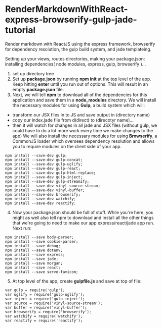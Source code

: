 # RenderMarkdownWithReact-express-browserify-gulp-jade-tutorial
Render markdown with ReactJS using the express framework, browserify for dependency resolution, the gulp build system, and jade templateing.

Setting up your views, routes directories, making your package.json: installing dependencies( node modules, express, gulp, browserify )...

1. set up directory tree
2. Set up **package.json** by running **npm init** at the top level of the app. Keep hitting **enter** until you run out of options. This will result in an empty **package.json** file.
3. Next, we will tell **npm** to download all of the dependencies for this application and save them in a **node_modules** directory. We will install the necessary modules for using **Gulp**, a build system which will:
  - transform our JSX files in to JS and save output in (directory name)
  - copy our index.jade file from d(direct) to (direcotyr name)...
  - then it will watch for changes in all jade and JSX files (without gulp, we could have to do a lot more work every time we make changes to the app)
  We will also install the necessary modules for using **Browserify**, a CommonJS loader which oversees dependency resolution and allows you to require modules on the client side of your app.

```
npm install --save-dev gulp;
npm install --save-dev gulp-concat;
npm install --save-dev gulp-uglify;
npm install --save-dev gulp-react;
npm install --save-dev gulp-html-replace;
npm install --save-dev gulp-inject;
npm install --save-dev gulp-streamify;
npm install --save-dev vinyl-source-stream;
npm install --save-dev vinyl-buffer;
npm install --save-dev browserify;
npm install --save-dev watchify;
npm install --save-dev reactify;
```
4. Now your package.json should be full of stuff. While you're here, you might as well also tell npm to download and install all the other things that we're going to need to make our app express/react/jade app run. Next run: 
```
npm install --save body-parser;
npm install --save cookie-parser;
npm install --save debug;
npm install --save dotenv;
npm install --save express;
npm install --save jade;
npm install --save morgan;
npm install --save react;
npm install --save serve-favicon;
```
5. At top level of the app, create **gulpfile.js** and save at top of file:
```
var gulp = require('gulp');
var uglify = require('gulp-uglify');
var inject = require('gulp-inject');
var source = require('vinyl-source-stream');
var buffer = require('vinyl-buffer');
var browserify = require('browserify');
var watchify = require('watchify');
var reactify = require('reactify');
```
